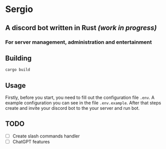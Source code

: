 # Sergio
## A discord bot written in Rust *(work in progress)*
### For server management, administration and entertainment

## Building
```rs
cargo build
```

## Usage
Firstly, before you start, you need to fill out the configuration file `.env`.
A example configuration you can see in the file `.env.example`.
After that steps create and invite your discord bot to the your server and run bot.

## TODO
- [ ] Create slash commands handler
- [ ] ChatGPT features
